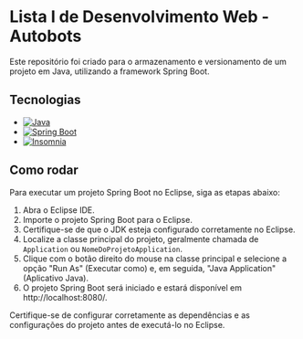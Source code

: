 # Lista I de Desenvolvimento Web - Autobots

Este repositório foi criado para o armazenamento e versionamento de um projeto em Java, utilizando a framework Spring Boot.

## Tecnologias

- [![Java](https://img.shields.io/badge/-Java-orange?logo=java&logoColor=white)](https://github.com/topics/java)
- [![Spring Boot](https://img.shields.io/badge/-Springboot-brightgreen?logo=spring&logoColor=white)](https://github.com/spring-projects/spring-boot)
- [![Insomnia](https://img.shields.io/badge/-Insomnia-purple?logo=insomnia&logoColor=white)](https://github.com/Kong/insomnia)

## Como rodar

Para executar um projeto Spring Boot no Eclipse, siga as etapas abaixo:

1. Abra o Eclipse IDE.
2. Importe o projeto Spring Boot para o Eclipse.
3. Certifique-se de que o JDK esteja configurado corretamente no Eclipse.
4. Localize a classe principal do projeto, geralmente chamada de `Application` ou `NomeDoProjetoApplication`.
5. Clique com o botão direito do mouse na classe principal e selecione a opção "Run As" (Executar como) e, em seguida, "Java Application" (Aplicativo Java).
6. O projeto Spring Boot será iniciado e estará disponível em http://localhost:8080/.

Certifique-se de configurar corretamente as dependências e as configurações do projeto antes de executá-lo no Eclipse.
